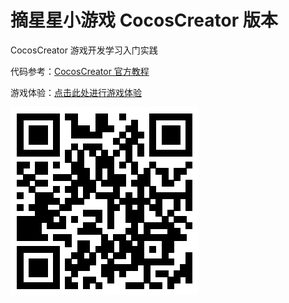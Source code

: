 # 摘星星小游戏 CocosCreator 版本

CocosCreator 游戏开发学习入门实践

代码参考：[CocosCreator 官方教程](https://docs.cocos.com/creator/manual/zh/getting-started/quick-start.html)

游戏体验：[点击此处进行游戏体验](https://zhoushaofei.github.io/pickstar_cocoscreator/)

![image](qrcode.png)
